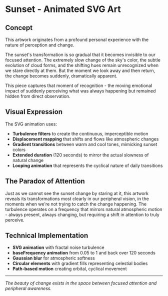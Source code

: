 # Sunset - Animated SVG Art

## Concept

This artwork originates from a profound personal experience with the nature of perception and change. 

The sunset's transformation is so gradual that it becomes invisible to our focused attention. The extremely slow change of the sky's color, the subtle evolution of cloud forms, and the shifting hues remain unrecognized when we stare directly at them. But the moment we look away and then return, the change becomes suddenly, dramatically apparent.

This piece captures that moment of recognition - the moving emotional impact of suddenly perceiving what was always happening but remained hidden from direct observation.

## Visual Expression

The SVG animation uses:
- **Turbulence filters** to create the continuous, imperceptible motion
- **Displacement mapping** that shifts and flows like atmospheric changes
- **Gradient transitions** between warm and cool tones, mimicking sunset colors
- **Extended duration** (120 seconds) to mirror the actual slowness of natural change
- **Looping animation** that represents the cyclical nature of daily transitions

## The Paradox of Attention

Just as we cannot see the sunset change by staring at it, this artwork reveals its transformations most clearly in our peripheral vision, in the moments when we're not trying to catch the change happening. The turbulence operates on a frequency that mirrors natural atmospheric motion - always present, always changing, but requiring a shift in attention to truly perceive.

## Technical Implementation

- **SVG animation** with fractal noise turbulence
- **baseFrequency animation** from 0.05 to 1 and back over 120 seconds
- **Gaussian blur** for atmospheric softness
- **Circular elements** with gradient fills representing celestial bodies
- **Path-based motion** creating orbital, cyclical movement

---

*The beauty of change exists in the space between focused attention and peripheral awareness.*